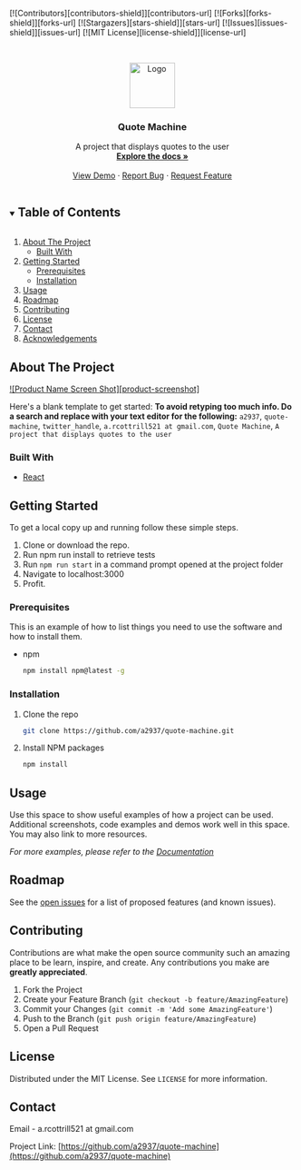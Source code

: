 [![Contributors][contributors-shield]][contributors-url]
[![Forks][forks-shield]][forks-url]
[![Stargazers][stars-shield]][stars-url]
[![Issues][issues-shield]][issues-url]
[![MIT License][license-shield]][license-url]



<!-- PROJECT LOGO -->
<br />
<p align="center">
  <a href="https://github.com/a2937/quote-machine">
    <img src="images/logo.png" alt="Logo" width="80" height="80">
  </a>

  <h3 align="center">Quote Machine</h3>

  <p align="center">
    A project that displays quotes to the user
    <br />
    <a href="https://github.com/a2937/quote-machine"><strong>Explore the docs »</strong></a>
    <br />
    <br />
    <a href="https://a2937.github.com/quote-machine">View Demo</a>
    ·
    <a href="https://github.com/a2937/quote-machine/issues">Report Bug</a>
    ·
    <a href="https://github.com/a2937/quote-machine/issues">Request Feature</a>
  </p>
</p>



<!-- TABLE OF CONTENTS -->
<details open="open">
  <summary><h2 style="display: inline-block">Table of Contents</h2></summary>
  <ol>
    <li>
      <a href="#about-the-project">About The Project</a>
      <ul>
        <li><a href="#built-with">Built With</a></li>
      </ul>
    </li>
    <li>
      <a href="#getting-started">Getting Started</a>
      <ul>
        <li><a href="#prerequisites">Prerequisites</a></li>
        <li><a href="#installation">Installation</a></li>
      </ul>
    </li>
    <li><a href="#usage">Usage</a></li>
    <li><a href="#roadmap">Roadmap</a></li>
    <li><a href="#contributing">Contributing</a></li>
    <li><a href="#license">License</a></li>
    <li><a href="#contact">Contact</a></li>
    <li><a href="#acknowledgements">Acknowledgements</a></li>
  </ol>
</details>



<!-- ABOUT THE PROJECT -->
## About The Project

[![Product Name Screen Shot][product-screenshot]](https://a2937.github.io/quote-machine)

Here's a blank template to get started:
**To avoid retyping too much info. Do a search and replace with your text editor for the following:**
`a2937`, `quote-machine`, `twitter_handle`, `a.rcottrill521 at gmail.com`, `Quote Machine`, `A project that displays quotes to the user`


### Built With

* [React](https://reactjs.org/)



<!-- GETTING STARTED -->
## Getting Started

To get a local copy up and running follow these simple steps.

1) Clone or download the repo.
2) Run npm run install to retrieve tests
3) Run ``npm run start`` in a command prompt opened at the project folder
4) Navigate to localhost:3000
5) Profit.

### Prerequisites

This is an example of how to list things you need to use the software and how to install them.
* npm
  ```sh
  npm install npm@latest -g
  ```

### Installation

1. Clone the repo
   ```sh
   git clone https://github.com/a2937/quote-machine.git
   ```
2. Install NPM packages
   ```sh
   npm install
   ```



<!-- USAGE EXAMPLES -->
## Usage

Use this space to show useful examples of how a project can be used. Additional screenshots, code examples and demos work well in this space. You may also link to more resources.

_For more examples, please refer to the [Documentation](https://github.com/a2937/quote-machine/wiki)_



<!-- ROADMAP -->
## Roadmap

See the [open issues](https://github.com/a2937/quote-machine/issues) for a list of proposed features (and known issues).



<!-- CONTRIBUTING -->
## Contributing

Contributions are what make the open source community such an amazing place to be learn, inspire, and create. Any contributions you make are **greatly appreciated**.

1. Fork the Project
2. Create your Feature Branch (`git checkout -b feature/AmazingFeature`)
3. Commit your Changes (`git commit -m 'Add some AmazingFeature'`)
4. Push to the Branch (`git push origin feature/AmazingFeature`)
5. Open a Pull Request



<!-- LICENSE -->
## License

Distributed under the MIT License. See `LICENSE` for more information.



<!-- CONTACT -->
## Contact

Email - a.rcottrill521 at gmail.com

Project Link: [https://github.com/a2937/quote-machine](https://github.com/a2937/quote-machine)




